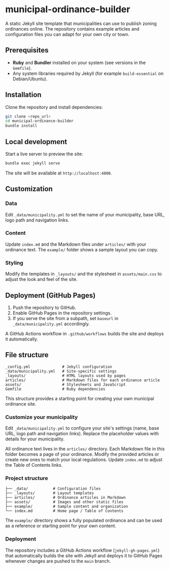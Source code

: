 # municipal-ordinance-builder


A static Jekyll site template that municipalities can use to publish zoning ordinances online. The repository contains example articles and configuration files you can adapt for your own city or town.

## Prerequisites

- **Ruby** and **Bundler** installed on your system (see versions in the `Gemfile`).
- Any system libraries required by Jekyll (for example `build-essential` on Debian/Ubuntu).

## Installation

Clone the repository and install dependencies:

```bash
git clone <repo_url>
cd municipal-ordinance-builder
bundle install
```

## Local development

Start a live server to preview the site:

```bash
bundle exec jekyll serve
```

The site will be available at `http://localhost:4000`.

## Customization

### Data
Edit `_data/municipality.yml` to set the name of your municipality, base URL, logo path and navigation links.

### Content
Update `index.md` and the Markdown files under `articles/` with your ordinance text. The `example/` folder shows a sample layout you can copy.

### Styling
Modify the templates in `_layouts/` and the stylesheet in `assets/main.css` to adjust the look and feel of the site.

## Deployment (GitHub Pages)

1. Push the repository to GitHub.
2. Enable GitHub Pages in the repository settings.
3. If you serve the site from a subpath, set `baseurl` in `_data/municipality.yml` accordingly.

A GitHub Actions workflow in `.github/workflows` builds the site and deploys it automatically.

## File structure

```
_config.yml              # Jekyll configuration
_data/municipality.yml   # Site-specific settings
_layouts/                # HTML layouts used by pages
articles/                # Markdown files for each ordinance article
assets/                  # Stylesheets and JavaScript
Gemfile                  # Ruby dependencies
```

This structure provides a starting point for creating your own municipal ordinance site.

### Customize your municipality
Edit `_data/municipality.yml` to configure your site's settings (name, base URL,
logo path and navigation links). Replace the placeholder values with details for
your municipality.

All ordinance text lives in the `articles/` directory. Each Markdown file in
this folder becomes a page of your ordinance. Modify the provided articles or
create new ones to match your local regulations. Update `index.md` to adjust the
Table of Contents links.

### Project structure

```
├── _data/           # Configuration files
├── _layouts/        # Layout templates
├── articles/        # Ordinance articles in Markdown
├── assets/          # Images and other static files
├── example/         # Sample content and organization
└── index.md         # Home page / Table of Contents
```

The `example/` directory shows a fully populated ordinance and can be used as a
reference or starting point for your own content.

### Deployment

The repository includes a GitHub Actions workflow (`jekyll-gh-pages.yml`) that
automatically builds the site with Jekyll and deploys it to GitHub Pages
whenever changes are pushed to the `main` branch.

